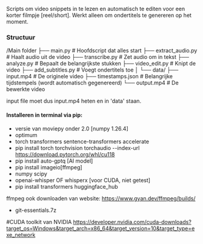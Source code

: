 Scripts om video snippets in te lezen en automatisch te editen voor een korter filmpje [reel/short].
Werkt alleen om ondertitels te genereren op het moment.

### Structuur

/Main folder ├── main.py # Hoofdscript dat alles start ├── extract_audio.py # Haalt audio uit de video ├── transcribe.py # Zet audio om in tekst ├── analyze.py # Bepaalt de belangrijkste stukken ├── video_edit.py # Knipt de video ├── add_subtitles.py # Voegt ondertitels toe │ └── data/ ├── input.mp4 # De originele video ├── timestamps.json # Belangrijke tijdstempels (wordt automatisch gegenereerd) └── output.mp4 # De bewerkte video

input file moet dus input.mp4 heten en in 'data' staan.

#### Installeren in terminal via pip:
- versie van moviepy onder 2.0 [numpy 1.26.4]
- optimum
- torch transformers sentence-transformers accelerate
- pip install torch torchvision torchaudio --index-url https://download.pytorch.org/whl/cu118
- pip install auto-gptq [AI model]
- pip install imageio[ffmpeg]
- numpy scipy
- openai-whisper OF whisperx [voor CUDA, niet getest]
- pip install transformers huggingface_hub

ffmpeg ook downloaden van website: https://www.gyan.dev/ffmpeg/builds/
- git-essentials.7z

#CUDA toolkit van NVIDIA
https://developer.nvidia.com/cuda-downloads?target_os=Windows&target_arch=x86_64&target_version=10&target_type=exe_network

